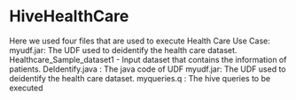 # HiveHealthCare
Here we used four files that are used to execute Health Care Use Case:
myudf.jar: The UDF used to deidentify the health care dataset. 
Healthcare_Sample_dataset1 - Input dataset that contains the information of patients.
DeIdentify.java : The java code of UDF myudf.jar: The UDF used to deidentify the health care dataset. 
myqueries.q : The hive queries to be executed
